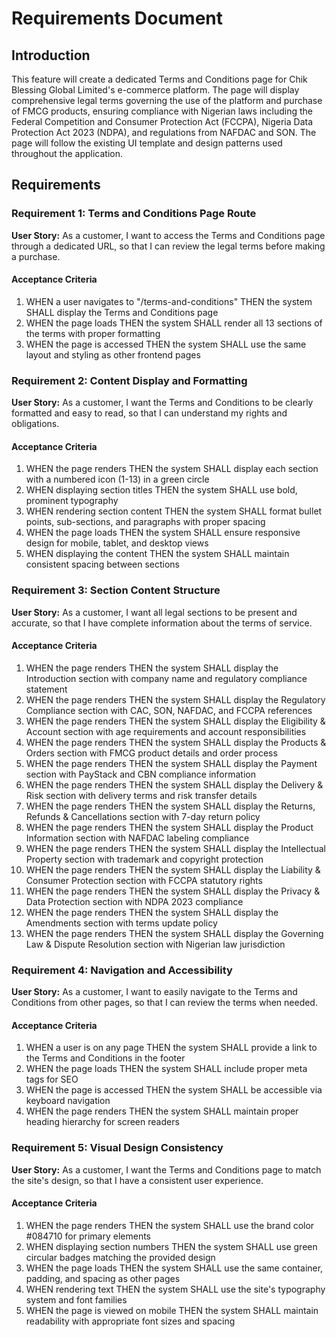 # Requirements Document

## Introduction

This feature will create a dedicated Terms and Conditions page for Chik Blessing Global Limited's e-commerce platform. The page will display comprehensive legal terms governing the use of the platform and purchase of FMCG products, ensuring compliance with Nigerian laws including the Federal Competition and Consumer Protection Act (FCCPA), Nigeria Data Protection Act 2023 (NDPA), and regulations from NAFDAC and SON. The page will follow the existing UI template and design patterns used throughout the application.

## Requirements

### Requirement 1: Terms and Conditions Page Route

**User Story:** As a customer, I want to access the Terms and Conditions page through a dedicated URL, so that I can review the legal terms before making a purchase.

#### Acceptance Criteria

1. WHEN a user navigates to "/terms-and-conditions" THEN the system SHALL display the Terms and Conditions page
2. WHEN the page loads THEN the system SHALL render all 13 sections of the terms with proper formatting
3. WHEN the page is accessed THEN the system SHALL use the same layout and styling as other frontend pages

### Requirement 2: Content Display and Formatting

**User Story:** As a customer, I want the Terms and Conditions to be clearly formatted and easy to read, so that I can understand my rights and obligations.

#### Acceptance Criteria

1. WHEN the page renders THEN the system SHALL display each section with a numbered icon (1-13) in a green circle
2. WHEN displaying section titles THEN the system SHALL use bold, prominent typography
3. WHEN rendering section content THEN the system SHALL format bullet points, sub-sections, and paragraphs with proper spacing
4. WHEN the page loads THEN the system SHALL ensure responsive design for mobile, tablet, and desktop views
5. WHEN displaying the content THEN the system SHALL maintain consistent spacing between sections

### Requirement 3: Section Content Structure

**User Story:** As a customer, I want all legal sections to be present and accurate, so that I have complete information about the terms of service.

#### Acceptance Criteria

1. WHEN the page renders THEN the system SHALL display the Introduction section with company name and regulatory compliance statement
2. WHEN the page renders THEN the system SHALL display the Regulatory Compliance section with CAC, SON, NAFDAC, and FCCPA references
3. WHEN the page renders THEN the system SHALL display the Eligibility & Account section with age requirements and account responsibilities
4. WHEN the page renders THEN the system SHALL display the Products & Orders section with FMCG product details and order process
5. WHEN the page renders THEN the system SHALL display the Payment section with PayStack and CBN compliance information
6. WHEN the page renders THEN the system SHALL display the Delivery & Risk section with delivery terms and risk transfer details
7. WHEN the page renders THEN the system SHALL display the Returns, Refunds & Cancellations section with 7-day return policy
8. WHEN the page renders THEN the system SHALL display the Product Information section with NAFDAC labeling compliance
9. WHEN the page renders THEN the system SHALL display the Intellectual Property section with trademark and copyright protection
10. WHEN the page renders THEN the system SHALL display the Liability & Consumer Protection section with FCCPA statutory rights
11. WHEN the page renders THEN the system SHALL display the Privacy & Data Protection section with NDPA 2023 compliance
12. WHEN the page renders THEN the system SHALL display the Amendments section with terms update policy
13. WHEN the page renders THEN the system SHALL display the Governing Law & Dispute Resolution section with Nigerian law jurisdiction

### Requirement 4: Navigation and Accessibility

**User Story:** As a customer, I want to easily navigate to the Terms and Conditions from other pages, so that I can review the terms when needed.

#### Acceptance Criteria

1. WHEN a user is on any page THEN the system SHALL provide a link to the Terms and Conditions in the footer
2. WHEN the page loads THEN the system SHALL include proper meta tags for SEO
3. WHEN the page is accessed THEN the system SHALL be accessible via keyboard navigation
4. WHEN the page renders THEN the system SHALL maintain proper heading hierarchy for screen readers

### Requirement 5: Visual Design Consistency

**User Story:** As a customer, I want the Terms and Conditions page to match the site's design, so that I have a consistent user experience.

#### Acceptance Criteria

1. WHEN the page renders THEN the system SHALL use the brand color #084710 for primary elements
2. WHEN displaying section numbers THEN the system SHALL use green circular badges matching the provided design
3. WHEN the page loads THEN the system SHALL use the same container, padding, and spacing as other pages
4. WHEN rendering text THEN the system SHALL use the site's typography system and font families
5. WHEN the page is viewed on mobile THEN the system SHALL maintain readability with appropriate font sizes and spacing
